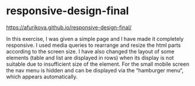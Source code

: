# responsive-design-final

https://afurikova.github.io/responsive-design-final/

In this exercise, I was given a simple page and I have made it completely responsive. I used media queries to rearrange and resize the html parts according to the screen size. I have also changed the layout of some elements (table and list are displayed in rows) when its display is not suitable due to insufficient size of the element. For the small mobile screen the nav menu is hidden and can be displayed via the “hamburger menu“, which appears automatically. 


